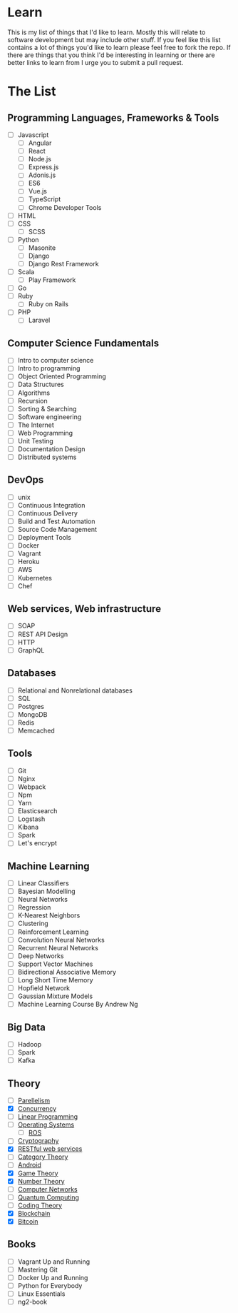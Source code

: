 # Learn
This is my list of things that I'd like to learn. Mostly this will relate to software development but may include other stuff. If you feel like this list contains a lot of things you'd like to learn please feel free to fork the repo. If there are things that you think I'd be interesting in learning or there are better links to learn from I urge you to submit a pull request.

# The List

## Programming Languages, Frameworks & Tools

- [ ] Javascript
  - [ ] Angular
  - [ ] React
  - [ ] Node.js
  - [ ] Express.js
  - [ ] Adonis.js
  - [ ] ES6
  - [ ] Vue.js
  - [ ] TypeScript
  - [ ] Chrome Developer Tools
- [ ] HTML
- [ ] CSS
  - [ ] SCSS
- [ ] Python
  - [ ] Masonite
  - [ ] Django
  - [ ] Django Rest Framework
- [ ] Scala
  - [ ] Play Framework
- [ ] Go
- [ ] Ruby
  - [ ] Ruby on Rails
- [ ] PHP
  - [ ] Laravel

## Computer Science Fundamentals

- [ ] Intro to computer science
- [ ] Intro to programming
- [ ] Object Oriented Programming
- [ ] Data Structures
- [ ] Algorithms
- [ ] Recursion
- [ ] Sorting & Searching
- [ ] Software engineering
- [ ] The Internet
- [ ] Web Programming
- [ ] Unit Testing
- [ ] Documentation Design
- [ ] Distributed systems

## DevOps

- [ ] unix
- [ ] Continuous Integration
- [ ] Continuous Delivery
- [ ] Build and Test Automation
- [ ] Source Code Management
- [ ] Deployment Tools
- [ ] Docker
- [ ] Vagrant
- [ ] Heroku
- [ ] AWS
- [ ] Kubernetes
- [ ] Chef

## Web services, Web infrastructure

- [ ] SOAP
- [ ] REST API Design
- [ ] HTTP
- [ ] GraphQL

## Databases

- [ ] Relational and Nonrelational databases
- [ ] SQL 
- [ ] Postgres
- [ ] MongoDB
- [ ] Redis
- [ ] Memcached

## Tools

- [ ] Git
- [ ] Nginx
- [ ] Webpack
- [ ] Npm
- [ ] Yarn
- [ ] Elasticsearch
- [ ] Logstash
- [ ] Kibana
- [ ] Spark
- [ ] Let's encrypt

## Machine Learning

- [ ] Linear Classifiers
- [ ] Bayesian Modelling
- [ ] Neural Networks
- [ ] Regression
- [ ] K-Nearest Neighbors
- [ ] Clustering
- [ ] Reinforcement Learning
- [ ] Convolution Neural Networks
- [ ] Recurrent Neural Networks
- [ ] Deep Networks
- [ ] Support Vector Machines
- [ ] Bidirectional Associative Memory
- [ ] Long Short Time Memory
- [ ] Hopfield Network
- [ ] Gaussian Mixture Models
- [ ] Machine Learning Course By Andrew Ng

## Big Data

- [ ] Hadoop
- [ ] Spark
- [ ] Kafka

## Theory

- [ ] [Parellelism](https://computing.llnl.gov/tutorials/parallel_comp/)
- [x] [Concurrency](https://en.wikipedia.org/wiki/Concurrency_(computer_science))
- [ ] [Linear Programming](https://www.math.ucla.edu/~tom/LP.pdf)
- [ ] [Operating Systems](https://www.udacity.com/wiki/ud923)
  - [ ] [ROS](http://www.ros.org/about-ros/)
- [ ] [Cryptography](https://www.coursera.org/learn/crypto)
- [x] [RESTful web services](https://en.wikipedia.org/wiki/Representational_state_transfer)
- [ ] [Category Theory](https://en.wikipedia.org/wiki/Category_theory)
- [ ] [Android](https://developer.android.com/training/index.html)
- [x] [Game Theory](https://www.coursera.org/learn/game-theory-introduction)
- [x] [Number Theory](https://ocw.mit.edu/courses/mathematics/18-781-theory-of-numbers-spring-2012/)
- [ ] [Computer Networks](http://www.saylor.org/site/wp-content/uploads/2012/02/Computer-Networking-Principles-Bonaventure-1-30-31-OTC1.pdf)
- [ ] [Quantum Computing](https://ocw.mit.edu/courses/mathematics/18-435j-quantum-computation-fall-2003/)
- [ ] [Coding Theory](https://ocw.mit.edu/courses/electrical-engineering-and-computer-science/6-895-essential-coding-theory-fall-2004/)
- [x] [Blockchain](https://www.packtpub.com/big-data-and-business-intelligence/mastering-blockchain)
- [x] [Bitcoin](https://bitcoin.org/en/developer-documentation)

## Books

- [ ] Vagrant Up and Running
- [ ] Mastering Git
- [ ] Docker Up and Running
- [ ] Python for Everybody
- [ ] Linux Essentials
- [ ] ng2-book
